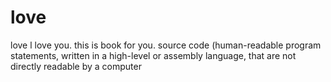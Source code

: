 # love
love
l love you. this is book for you.
source code (human-readable program statements, written in a high-level or assembly language, that are not directly readable by a computer
